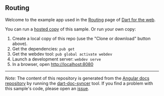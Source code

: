 ## Routing

Welcome to the example app used in the
[Routing](https://webdev.dartlang.org/angular/guide/router) page
of [Dart for the web](https://webdev.dartlang.org).

You can run a [hosted copy](https://webdev.dartlang.org/examples/router) of this
sample. Or run your own copy:

1. Create a local copy of this repo (use the "Clone or download" button above).
2. Get the dependencies: `pub get`
3. Get the webdev tool: `pub global activate webdev`
4. Launch a development server: `webdev serve`
5. In a browser, open [http://localhost:8080](http://localhost:8080)

---

*Note:* The content of this repository is generated from the
[Angular docs repository][docs repo] by running the
[dart-doc-syncer](//github.com/dart-lang/dart-doc-syncer) tool.
If you find a problem with this sample's code, please open an [issue][].

[docs repo]: //github.com/dart-lang/site-webdev/tree/master/examples/ng/doc/router
[issue]: //github.com/dart-lang/site-webdev/issues/new?title=[master]%20examples/ng/doc/router
